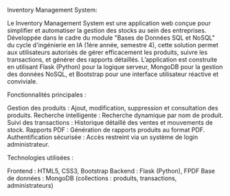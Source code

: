 Inventory Management System:

Le Inventory Management System est une application web conçue pour simplifier et automatiser la gestion des stocks au sein des entreprises. Développée dans le cadre du module "Bases de Données SQL et NoSQL" du cycle d'ingénierie en IA (1ère année, semestre 4), cette solution permet aux utilisateurs autorisés de gérer efficacement les produits, suivre les transactions, et générer des rapports détaillés.
L’application est construite en utilisant Flask (Python) pour la logique serveur, MongoDB pour la gestion des données NoSQL, et Bootstrap pour une interface utilisateur réactive et conviviale.

Fonctionnalités principales :

  Gestion des produits : Ajout, modification, suppression et consultation des produits.
  Recherche intelligente : Recherche dynamique par nom de produit.
  Suivi des transactions : Historique détaillé des ventes et mouvements de stock.
  Rapports PDF : Génération de rapports produits au format PDF.
  Authentification sécurisée : Accès restreint via un système de login administrateur.

Technologies utilisées :

  Frontend : HTML5, CSS3, Bootstrap
  Backend : Flask (Python), FPDF
  Base de données : MongoDB (collections : produits, transactions, administrateurs)

